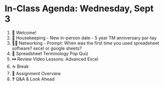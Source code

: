 # In-Class Agenda: Wednesday, Sept 3

1. 👋 Welcome! 
2. 🧹 Housekeeping - New in-person date - 5 year TM anniversary par-tay
2. 👯‍♀️ Networking - Prompt: When was the first time you used spreadsheet software? excel or google sheets? 
3. 📝 Spreadsheet Terminology Pop Quiz 
4. ⏮️ Review Video Lessons: Advanced Excel
5. ☕ Break 
6. 📆 Assignment Overview
7. ❓ Q&A & Look Ahead
